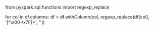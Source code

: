 from pyspark.sql.functions import regexp_replace

for col in df.columns:
    df = df.withColumn(col, regexp_replace(df[col], '[^\x00-\x7F]+', ''))
